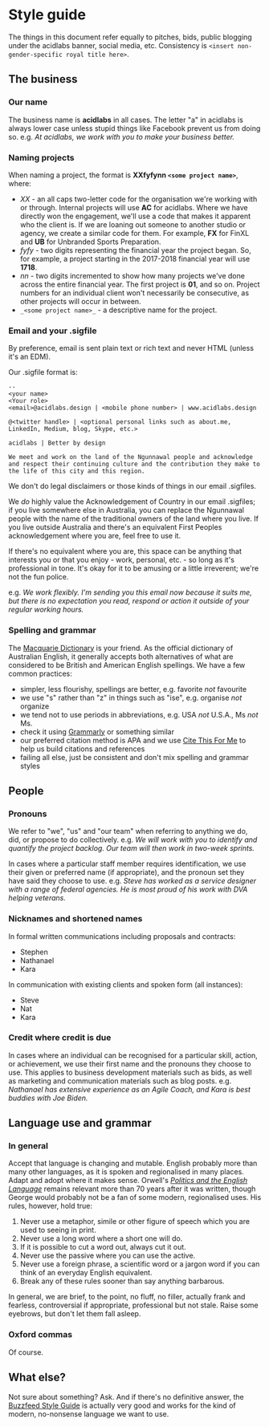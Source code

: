 # Style guide

The things in this document refer equally to pitches, bids, public blogging under the acidlabs banner, social media, etc. Consistency is ```<insert non-gender-specific royal title here>```.

## The business

### Our name
The business name is __acidlabs__ in all cases. The letter "a" in acidlabs is always lower case unless stupid things like Facebook prevent us from doing so.
e.g. _At acidlabs, we work with you to make your business better._

### Naming projects
When naming a project, the format is __XXfyfynn ```<some project name>```__, where:
* _XX_ - an all caps two-letter code for the organisation we're working with or through. Internal projects will use __AC__ for acidlabs. Where we have directly won the engagement, we'll use a code that makes it apparent who the client is. If we are loaning out someone to another studio or agency, we create a similar code for them. For example, __FX__ for FinXL and __UB__ for Unbranded Sports Preparation.
* _fyfy_ - two digits representing the financial year the project began. So, for example, a project starting in the 2017-2018 financial year will use __1718__.
* _nn_ - two digits incremented to show how many projects we've done across the entire financial year. The first project is __01__, and so on. Project numbers for an individual client won't necessarily be consecutive, as other projects will occur in between.
* ```_<some project name>_``` - a descriptive name for the project.

### Email and your .sigfile
By preference, email is sent plain text or rich text and never HTML (unless it's an EDM).

Our .sigfile format is:

```
-- 
<your name>
<Your role>
<email>@acidlabs.design | <mobile phone number> | www.acidlabs.design

@<twitter handle> | <optional personal links such as about.me, LinkedIn, Medium, blog, Skype, etc.>
 
acidlabs | Better by design 
 
We meet and work on the land of the Ngunnawal people and acknowledge and respect their continuing culture and the contribution they make to the life of this city and this region.
```

We don't do legal disclaimers or those kinds of things in our email .sigfiles.

We _do_ highly value the Acknowledgement of Country in our email .sigfiles; if you live somewhere else in Australia, you can replace the Ngunnawal people with the name of the traditional owners of the land where you live. If you live outside Australia and there's an equivalent First Peoples acknowledgement where you are, feel free to use it.

If there's no equivalent where you are, this space can be anything that interests you or that you enjoy - work, personal, etc. - so long as it's professional in tone. It's okay for it to be amusing or a little irreverent; we're not the fun police.

e.g. _We work flexibly. I'm sending you this email now because it suits me, but there is no expectation you read, respond or action it outside of your regular working hours._

### Spelling and grammar
The [Macquarie Dictionary](https://www.macquariedictionary.com.au/) is your friend. As the official dictionary of Australian English, it generally accepts both alternatives of what are considered to be British and American English spellings. We have a few common practices:
* simpler, less flourishy, spellings are better, e.g. favorite _not_ favourite
* we use "s" rather than "z" in things such as "ise", e.g. organise _not_ organize
* we tend not to use periods in abbreviations, e.g. USA _not_ U.S.A., Ms _not_ Ms.
* check it using [Grammarly](https://www.grammarly.com/) or something similar
* our preferred citation method is APA and we use [Cite This For Me](https://www.citethisforme.com/) to help us build citations and references
* failing all else, just be consistent and don't mix spelling and grammar styles

## People

### Pronouns
We refer to "we", "us" and "our team" when referring to anything we do, did, or propose to do collectively.
e.g. _We will work with you to identify and quantify the project backlog. Our team will then work in two-week sprints._

In cases where a particular staff member requires identification, we use their given or preferred name (if appropriate), and the pronoun set they have said they choose to use.
e.g. _Steve has worked as a service designer with a range of federal agencies. He is most proud of his work with DVA helping veterans._

### Nicknames and shortened names
In formal written communications including proposals and contracts:
* Stephen
* Nathanael
* Kara

In communication with existing clients and spoken form (all instances):
* Steve
* Nat
* Kara

### Credit where credit is due
In cases where an individual can be recognised for a particular skill, action, or achievement, we use their first name and the pronouns they choose to use. This applies to business development materials such as bids, as well as marketing and communication materials such as blog posts.
e.g. _Nathanael has extensive experience as an Agile Coach, and Kara is best buddies with Joe Biden._

## Language use and grammar

### In general
Accept that language is changing and mutable. English probably more than many other languages, as it is spoken and regionalised in many places. Adapt and adopt where it makes sense.
Orwell's _[Politics and the English Language](https://ebooks.adelaide.edu.au/o/orwell/george/o79p/)_ remains relevant more than 70 years after it was written, though George would probably not be a fan of some modern, regionalised uses. His rules, however, hold true:
1. Never use a metaphor, simile or other figure of speech which you are used to seeing in print.
2. Never use a long word where a short one will do.
3. If it is possible to cut a word out, always cut it out.
4. Never use the passive where you can use the active.
5. Never use a foreign phrase, a scientific word or a jargon word if you can think of an everyday English equivalent.
6. Break any of these rules sooner than say anything barbarous.

In general, we are brief, to the point, no fluff, no filler, actually frank and fearless, controversial if appropriate, professional but not stale. Raise some eyebrows, but don't let them fall asleep.

### Oxford commas
Of course.

## What else?

Not sure about something? Ask. And if there's no definitive answer, the [Buzzfeed Style Guide](https://www.buzzfeed.com/emmyf/buzzfeed-style-guide) is actually very good and works for the kind of modern, no-nonsense language we want to use.
